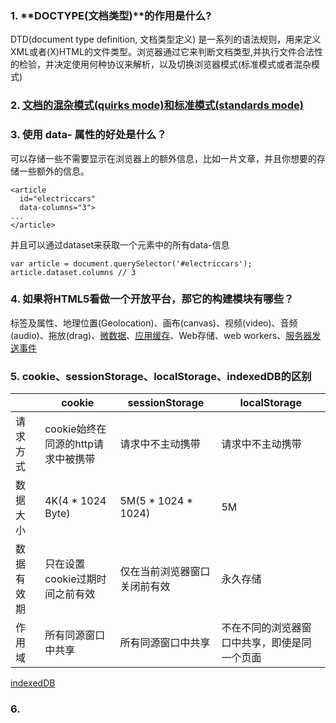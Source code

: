 ### 1. **DOCTYPE(文档类型)**的作用是什么?

DTD(document type definition, 文档类型定义) 是一系列的语法规则，用来定义XML或者(X)HTML的文件类型。浏览器通过它来判断文档类型,并执行文件合法性的检验，并决定使用何种协议来解析，以及切换浏览器模式(标准模式或者混杂模式)

### 2. [文档的混杂模式(quirks mode)和标准模式(standards mode)](https://github.com/lxnxbnq/blog/issues/16)

### 3. 使用 data- 属性的好处是什么？

可以存储一些不需要显示在浏览器上的额外信息，比如一片文章，并且你想要的存储一些额外的信息。
```
<article
  id="electriccars"
  data-columns="3">
...
</article>
```
并且可以通过dataset来获取一个元素中的所有data-信息
```
var article = document.querySelector('#electriccars');
article.dataset.columns // 3
```

### 4. 如果将HTML5看做一个开放平台，那它的构建模块有哪些？

标签及属性、地理位置(Geolocation)、画布(canvas)、视频(video)、音频(audio)、拖放(drag)、[微数据](https://www.zhangxinxu.com/wordpress/2011/12/html5%E6%89%A9%E5%B1%95-%E5%BE%AE%E6%95%B0%E6%8D%AE-%E4%B8%B0%E5%AF%8C%E7%BD%91%E9%A1%B5%E6%91%98%E8%A6%81/#comments)、[应用缓存](https://developer.mozilla.org/zh-CN/docs/Web/HTML/Using_the_application_cache)、Web存储、web workers、[服务器发送事件](https://developer.mozilla.org/zh-CN/docs/Server-sent_events/Using_server-sent_events)

### 5. cookie、sessionStorage、localStorage、indexedDB的区别

|           |    cookie   |    sessionStorage   |   localStorage    |
| ----      |     -----   |    -----            |    -----          |
|   请求方式    |   cookie始终在同源的http请求中被携带    |   请求中不主动携带   |  请求中不主动携带 |
|   数据大小    |   4K(4 * 1024 Byte)    |    5M(5 * 1024 * 1024)   |  5M |
|   数据有效期    |    只在设置cookie过期时间之前有效   |   仅在当前浏览器窗口关闭前有效   |  永久存储 |
|   作用域    |    所有同源窗口中共享   |   所有同源窗口中共享   |  不在不同的浏览器窗口中共享，即使是同一个页面 |

[indexedDB](https://developer.mozilla.org/zh-CN/docs/Web/API/WindowOrWorkerGlobalScope/indexedDB)

### 6. <script> 、<script defer> 、<script async > 的区别

|      |  script  | <script defer> | <script async > |
| ----      |     -----   |    -----            |    -----          |
| 内联-放在dom元素之前  | 阻塞DOM解析和渲染 | 

